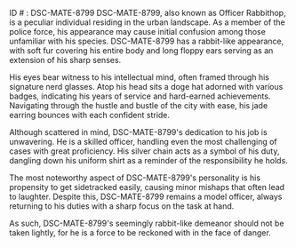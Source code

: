 ID # : DSC-MATE-8799
DSC-MATE-8799, also known as Officer Rabbithop, is a peculiar individual residing in the urban landscape. As a member of the police force, his appearance may cause initial confusion among those unfamiliar with his species. DSC-MATE-8799 has a rabbit-like appearance, with soft fur covering his entire body and long floppy ears serving as an extension of his sharp senses.

His eyes bear witness to his intellectual mind, often framed through his signature nerd glasses. Atop his head sits a doge hat adorned with various badges, indicating his years of service and hard-earned achievements. Navigating through the hustle and bustle of the city with ease, his jade earring bounces with each confident stride.

Although scattered in mind, DSC-MATE-8799's dedication to his job is unwavering. He is a skilled officer, handling even the most challenging of cases with great proficiency. His silver chain acts as a symbol of his duty, dangling down his uniform shirt as a reminder of the responsibility he holds.

The most noteworthy aspect of DSC-MATE-8799's personality is his propensity to get sidetracked easily, causing minor mishaps that often lead to laughter. Despite this, DSC-MATE-8799 remains a model officer, always returning to his duties with a sharp focus on the task at hand.

As such, DSC-MATE-8799's seemingly rabbit-like demeanor should not be taken lightly, for he is a force to be reckoned with in the face of danger.
